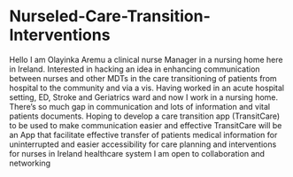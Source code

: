 # Nurseled-Care-Transition-Interventions
Hello I am Olayinka Aremu a clinical nurse Manager in a nursing home here in Ireland. Interested in hacking an idea in enhancing communication between nurses and other MDTs in the care transitioning of patients from hospital to the community and via a vis. Having worked in an acute hospital setting, ED, Stroke and Geriatrics ward and now I work in a nursing home. There’s so much gap in communication and lots of information and vital patients documents. Hoping to develop a care transition app (TransitCare) to be used to make communication easier and effective TransitCare will be an App that facilitate effective transfer of patients medical information for uninterrupted and easier accessibility for care planning and interventions for nurses in Ireland healthcare system I am open to collaboration and networking
